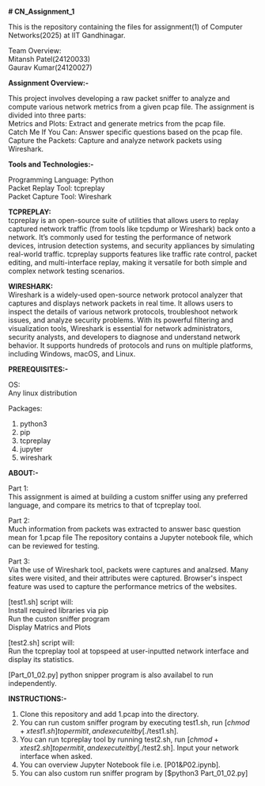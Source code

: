 **# CN_Assignment_1**<br>

This is the repository containing the files for assignment(1) of Computer Networks(2025) at IIT Gandhinagar.<br>

Team Overview:<br>
Mitansh Patel(24120033)<br>
Gaurav Kumar(24120027)<br>

**Assignment Overview:-**<br>

This project involves developing a raw packet sniffer to analyze and compute various network metrics from a given pcap file. The assignment is divided into three parts:<br>
Metrics and Plots: Extract and generate metrics from the pcap file.<br>
Catch Me If You Can: Answer specific questions based on the pcap file.<br>
Capture the Packets: Capture and analyze network packets using Wireshark.<br>

**Tools and Technologies:-**<br>

Programming Language: Python<br>
Packet Replay Tool: tcpreplay<br>
Packet Capture Tool: Wireshark<br>

**TCPREPLAY:**<br>
tcpreplay is an open-source suite of utilities that allows users to replay captured network traffic (from tools like tcpdump or Wireshark) back onto a network. It’s commonly used for testing the performance of network devices, intrusion detection systems, and security appliances by simulating real-world traffic. tcpreplay supports features like traffic rate control, packet editing, and multi-interface replay, making it versatile for both simple and complex network testing scenarios.<br>

**WIRESHARK:**<br>
Wireshark is a widely-used open-source network protocol analyzer that captures and displays network packets in real time. It allows users to inspect the details of various network protocols, troubleshoot network issues, and analyze security problems. With its powerful filtering and visualization tools, Wireshark is essential for network administrators, security analysts, and developers to diagnose and understand network behavior. It supports hundreds of protocols and runs on multiple platforms, including Windows, macOS, and Linux.<br>

**PREREQUISITES:-**<br>

OS:<br>
Any linux distribution<br>

Packages:<br>
1) python3
2) pip
3) tcpreplay
4) jupyter
5) wireshark

**ABOUT:-**<br>

Part 1:<br>
This assignment is aimed at building a custom sniffer using any preferred language, and compare its metrics to that of tcpreplay tool.

Part 2:<br>
Much information from packets was extracted to answer basc question mean for 1.pcap file
The repository contains a Jupyter notebook file, which can be reviewed for testing.

Part 3:<br>
Via the use of Wireshark tool, packets were captures and analzsed.
Many sites were visited, and their attributes were captured.
Browser's inspect feature was used to capture the performance metrics of the websites.

[test1.sh] script will: <br>
Install required libraries via pip<br>
Run the custon sniffer program<br>
Display Matrics and Plots<br>

[test2.sh] script will:<br>
Run the tcpreplay tool at topspeed at user-inputted network interface and display its statistics.<br>

[Part_01_02.py] python snipper program is also availabel to run independently.<br>

**INSTRUCTIONS:-**<br>

1) Clone this repository and add 1.pcap into the directory.
2) You can run custom sniffer program by executing test1.sh, run [$chmod +x test1.sh] to permit it, and execute it by[$./test1.sh].
3) You can run tcpreplay tool by running test2.sh, run [$chmod +x test2.sh] to permit it, and execute it by[$./test2.sh]. Input your network interface when asked.
4) You can overview Jupyter Notebook file i.e. [P01&P02.ipynb].
5) You can also custom run sniffer program by [$python3 Part_01_02.py]
